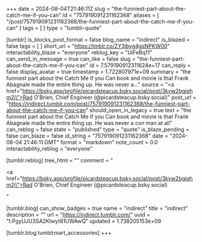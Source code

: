 +++
date = 2024-08-04T21:46:11Z
slug = "the-funniest-part-about-the-catch-me-if-you-can"
id = "757919091231162368"
aliases = [ "/post/757919091231162368/the-funniest-part-about-the-catch-me-if-you-can" ]
tags = [ ]
type = "tumblr-quote"

[tumblr]
is_blocks_post_format = false
blog_name = "indirect"
is_blazed = false
tags = [ ]
short_url = "https://tmblr.co/ZY3jbyg4gsNPKW00"
interactability_blaze = "everyone"
reblog_key = "UiFeBq11"
can_send_in_message = true
can_like = false
slug = "the-funniest-part-about-the-catch-me-if-you-can"
id = 7.579190912311624e+17
can_reply = false
display_avatar = true
timestamp = 1.722807971e+09
summary = "the funniest part about the Catch Me if you Can book and movie is that Frank Abagnale made the entire thing up. He was never a..."
source = "<a href=\"https://bsky.app/profile/picardsteacup.bsky.social/post/3kyw2bgiqhm2j\">Rad O'Brien, Chief Engineer (@picardsteacup.bsky.social)</a>"
post_url = "https://indirect.tumblr.com/post/757919091231162368/the-funniest-part-about-the-catch-me-if-you-can"
should_open_in_legacy = true
text = "the funniest part about the Catch Me if you Can book and movie is that Frank Abagnale made the entire thing up. He was never a con man at all"
can_reblog = false
state = "published"
type = "quote"
is_blaze_pending = false
can_blaze = false
id_string = "757919091231162368"
date = "2024-08-04 21:46:11 GMT"
format = "markdown"
note_count = 0.0
interactability_reblog = "everyone"

[tumblr.reblog]
tree_html = ""
comment = "<p><a href=\"https://bsky.app/profile/picardsteacup.bsky.social/post/3kyw2bgiqhm2j\">Rad O'Brien, Chief Engineer (@picardsteacup.bsky.social)</a></p>"

[tumblr.blog]
can_show_badges = true
name = "indirect"
title = "indirect"
description = ""
url = "https://indirect.tumblr.com/"
uuid = "t:PgyUJU3SA2Klwyt81UWAwQ"
updated = 1.738205153e+09

[tumblr.blog.tumblrmart_accessories]
+++
